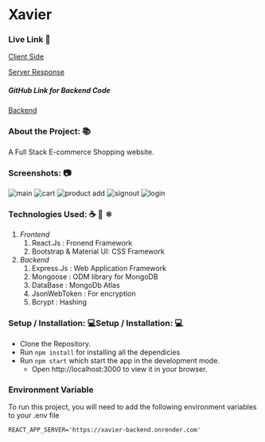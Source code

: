 # Xavier

### Live Link 🔗
[Client Side](https://xavier-frontend.onrender.com/ "Client Side")

[Server Response](https://xavier-backend.onrender.com "Server Response")

##### GitHub Link for Backend Code
[Backend](https://github.com/Nitiksharma2001/Xavier-Backend)


### About the Project: 📚
A Full Stack E-commerce Shopping website.

### Screenshots: 📷
![main](https://github.com/Nitiksharma2001/Xavier-Frontend/assets/82705199/5975ba60-d52d-4365-9c2e-0783828e7113)
![cart](https://github.com/Nitiksharma2001/Xavier-Frontend/assets/82705199/75292ec6-c849-4a94-a031-db05c61437c7)
![product add](https://github.com/Nitiksharma2001/Xavier-Frontend/assets/82705199/f3ac88e7-c8a7-4dcd-856a-38991eeaba5e)
![signout](https://github.com/Nitiksharma2001/Xavier-Frontend/assets/82705199/5af80bd9-884c-4703-b619-2ac6f97c4932)
![login](https://github.com/Nitiksharma2001/Xavier-Frontend/assets/82705199/34e19fb3-2e39-4abe-8e6d-e102b32b6f29)

### Technologies Used: ☕️ 🐍 ⚛️
1. *Frontend*
	1. React.Js : Fronend Framework
	2. Bootstrap & Material UI: CSS Framework 
2.  *Backend*
	1. 	Express.Js : Web Application Framework
	2. 	Mongoose : ODM library for MongoDB
	3. 	DataBase : MongoDb Atlas
	4. 	JsonWebToken : For encryption
	5. 	Bcrypt : Hashing

### Setup / Installation: 💻Setup / Installation: 💻
- Clone the Repository.
- Run `npm install` for installing all the dependicies
- Run `npm start` which start the app in the development mode.
	- Open http://localhost:3000 to view it in your browser.


### Environment Variable

To run this project, you will need to add the following environment variables to your .env file

`REACT_APP_SERVER='https://xavier-backend.onrender.com'`
